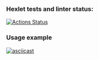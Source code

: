 ### Hexlet tests and linter status:
[![Actions Status](https://github.com/foxyfable/frontend-project-46/actions/workflows/hexlet-check.yml/badge.svg)](https://github.com/foxyfable/frontend-project-46/actions)

### Usage example
[![asciicast](https://asciinema.org/a/XuxLbYV8O4iub4iYmW8rlBmJr.svg)](https://asciinema.org/a/XuxLbYV8O4iub4iYmW8rlBmJr)